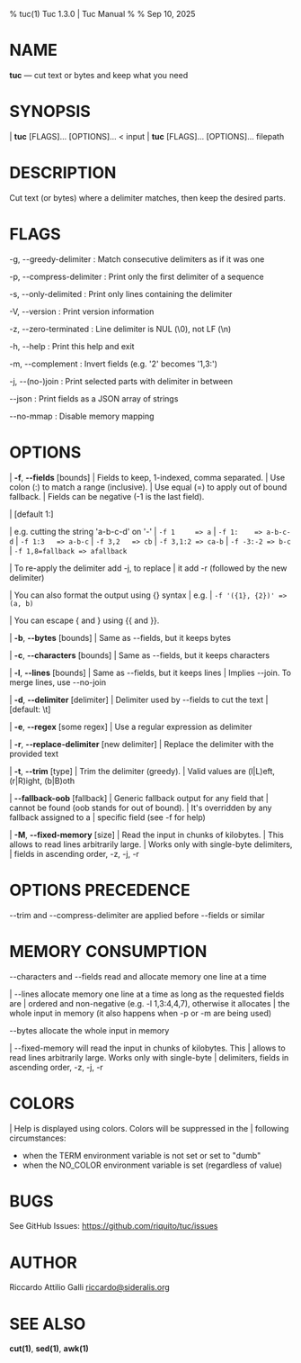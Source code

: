 % tuc(1) Tuc 1.3.0 | Tuc Manual
%
% Sep 10, 2025

NAME
====

**tuc** — cut text or bytes and keep what you need

SYNOPSIS
========

| **tuc** \[FLAGS]... \[OPTIONS]... \< input
| **tuc** \[FLAGS]... \[OPTIONS]... filepath

DESCRIPTION
===========

Cut text (or bytes) where a delimiter matches, then keep the desired parts.  

FLAGS
=====

-g, \--greedy-delimiter
:   Match consecutive delimiters as if it was one

-p, \--compress-delimiter
:   Print only the first delimiter of a sequence

-s, \--only-delimited
:   Print only lines containing the delimiter

-V, \--version
:   Print version information

-z, \--zero-terminated
:   Line delimiter is NUL (\0), not LF (\\n)

-h, \--help
:   Print this help and exit

-m, \--complement
:   Invert fields (e.g. \'2\' becomes \'1,3:\')

-j, \--(no-)join
:   Print selected parts with delimiter in between

\--json
:   Print fields as a JSON array of strings

\--no-mmap
:   Disable memory mapping

OPTIONS
=======

| **-f**, **\--fields** [bounds]
|        Fields to keep, 1-indexed, comma separated.
|        Use colon (:) to match a range (inclusive).
|        Use equal (=) to apply out of bound fallback.
|        Fields can be negative (-1 is the last field).

|        [default 1:]

|        e.g. cutting the string \'a-b-c-d\' on \'-\'
|          `-f 1     => a`
|          `-f 1:    => a-b-c-d`
|          `-f 1:3   => a-b-c`
|          `-f 3,2   => cb`
|          `-f 3,1:2 => ca-b`
|          `-f -3:-2 => b-c`
|          `-f 1,8=fallback => afallback`

|        To re-apply the delimiter add -j, to replace
|        it add -r (followed by the new delimiter)

|        You can also format the output using {} syntax
|        e.g.
|          `-f '({1}, {2})' => (a, b)`

|        You can escape { and } using {{ and }}.

| **-b**, **\--bytes** [bounds]
|        Same as \--fields, but it keeps bytes

| **-c**, **\--characters** [bounds]
|        Same as \--fields, but it keeps characters

| **-l**, **\--lines** [bounds]
|        Same as \--fields, but it keeps lines
|        Implies \--join. To merge lines, use \--no-join

| **-d**, **\--delimiter** [delimiter]
|        Delimiter used by \--fields to cut the text
|        [default: \\t]

| **-e**, **\--regex** [some regex]
|        Use a regular expression as delimiter

| **-r**, **\--replace-delimiter** [new delimiter]
|        Replace the delimiter with the provided text

| **-t**, **\--trim** [type]
|        Trim the delimiter (greedy).
|        Valid values are (l|L)eft, (r|R)ight, (b|B)oth

|     **\--fallback-oob** [fallback]
|        Generic fallback output for any field that
|        cannot be found (oob stands for out of bound).
|        It's overridden by any fallback assigned to a
|        specific field (see -f for help)

| **-M**, **\--fixed-memory** [size]
|        Read the input in chunks of <size> kilobytes.
|        This allows to read lines arbitrarily large.
|        Works only with single-byte delimiters,
|        fields in ascending order, -z, -j, -r

OPTIONS PRECEDENCE
==================

\--trim and \--compress-delimiter are applied before \--fields or similar

MEMORY CONSUMPTION
==================

\--characters and \--fields read and allocate memory one line at a time

| \--lines allocate memory one line at a time as long as the requested fields are
| ordered and non-negative (e.g. -l 1,3:4,4,7), otherwise it allocates
| the whole input in memory (it also happens when -p or -m are being used)

\--bytes allocate the whole input in memory

| \--fixed-memory will read the input in chunks of <size> kilobytes. This
| allows to read lines arbitrarily large. Works only with single-byte
| delimiters, fields in ascending order, -z, -j, -r

COLORS
======

| Help is displayed using colors. Colors will be suppressed in the
| following circumstances:

- when the TERM environment variable is not set or set to "dumb"
- when the NO_COLOR environment variable is set (regardless of value)

BUGS
====

See GitHub Issues: <https://github.com/riquito/tuc/issues>

AUTHOR
======

Riccardo Attilio Galli <riccardo@sideralis.org>

SEE ALSO
========

**cut(1)**, **sed(1)**, **awk(1)**

